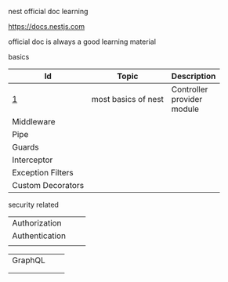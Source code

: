 nest official doc learning



https://docs.nestjs.com

official doc is always a good learning material



basics

| Id                             | Topic               | Description                        |
| ------------------------------ | ------------------- | ---------------------------------- |
| [1](./1-most-basics/README.md) | most basics of nest | Controller <br>provider <br>module |
| Middleware                     |                     |                                    |
| Pipe                           |                     |                                    |
| Guards                         |                     |                                    |
| Interceptor                    |                     |                                    |
| Exception Filters              |                     |                                    |
| Custom Decorators              |                     |                                    |





security related

|                |      |      |
| -------------- | ---- | ---- |
| Authorization  |      |      |
| Authentication |      |      |
|                |      |      |



|         |      |      |
| ------- | ---- | ---- |
| GraphQL |      |      |
|         |      |      |
|         |      |      |

